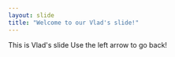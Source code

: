 ```yaml
---
layout: slide
title: "Welcome to our Vlad's slide!"
---
```

This is Vlad's slide
Use the left arrow to go back!

